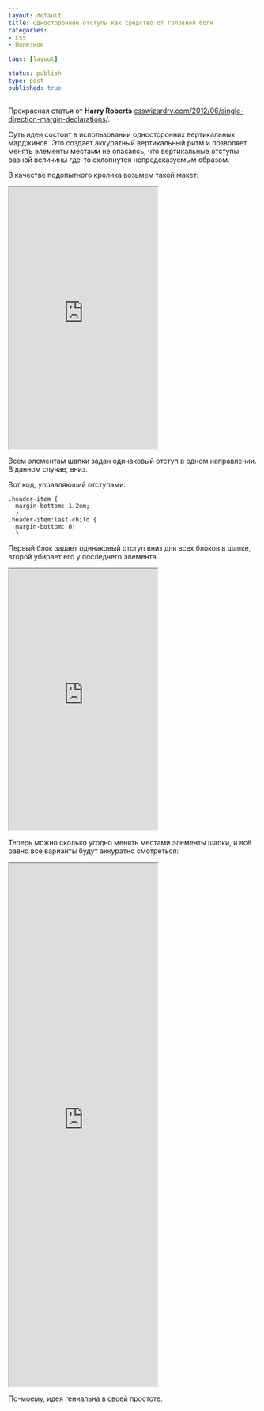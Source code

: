 ```yaml
---
layout: default
title: Односторонние отступы как средство от головной боли
categories:
- Css
- Полезное

tags: [layout]

status: publish
type: post
published: true
---
```

Прекрасная статья от <strong>Harry Roberts</strong>
<a href="http://csswizardry.com/2012/06/single-direction-margin-declarations/">csswizardry.com/2012/06/single-direction-margin-declarations/</a>.

Суть идеи состоит в использовании односторонних вертикальных марджинов.<!--more--> Это создает аккуратный вертикальный ритм и позволяет менять элементы местами не опасаясь, что вертикальные отступы разной величины где-то схлопнутся непредсказуемым образом.

В качестве подопытного кролика возьмем такой макет:

<iframe class="jsbin" style="height: 530px" src="http://jsbin.com/ITeqiRo/2/embed?output"></iframe>

Всем элементам шапки задан одинаковый отступ в одном направлении. В данном случае, вниз.

Вот код, управляющий отступами:

<pre><code class="language-css">.header-item {
  margin-bottom: 1.2em;
  }
.header-item:last-child {
  margin-bottom: 0;
  }</code></pre>

Первый блок задает одинаковый отступ вниз для всех блоков в шапке, второй убирает его у последнего элемента.

<iframe class="jsbin" style="height: 530px" src="http://jsbin.com/ITeqiRo/3/embed?output"></iframe>

Теперь можно сколько угодно менять местами элементы шапки, и всё равно все варианты будут аккуратно смотреться:

<iframe class="jsbin" style="height: 1060px" src="http://jsbin.com/ITeqiRo/4/embed?output"></iframe>

По-моему, идея гениальна в своей простоте.
